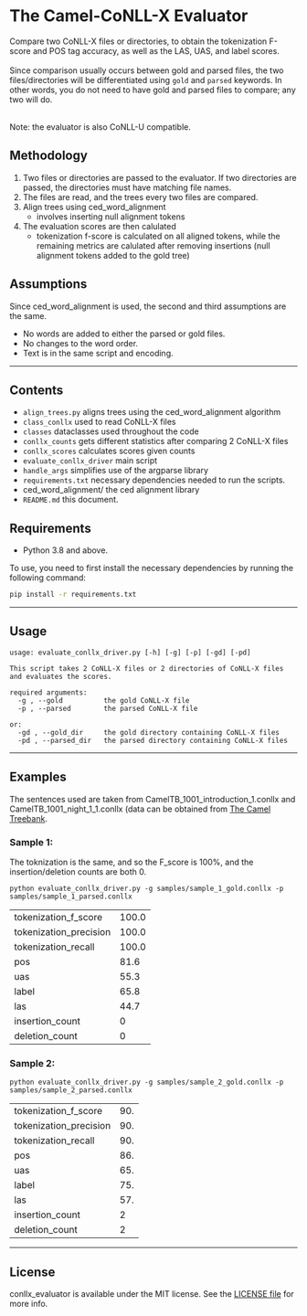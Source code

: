 # The Camel-CoNLL-X Evaluator

Compare two CoNLL-X files or directories, to obtain the tokenization F-score and POS tag accuracy, as well as the LAS, UAS, and label scores.<br><br>
Since comparison usually occurs between gold and parsed files, the two files/directories will be differentiated using `gold` and `parsed` keywords. In other words, you do not need to have gold and parsed files to compare; any two will do.<br><br>

Note: the evaluator is also CoNLL-U compatible.

## Methodology
<ol>
<li>Two files or directories are passed to the evaluator. If two directories are passed, the directories must have matching file names.</li>
<li>The files are read, and the trees every two files are compared.</li>
<li>Align trees using ced_word_alignment
<ul><li>involves inserting null alignment tokens</li></ul>
</li>
<li>The evaluation scores are then calulated
<ul><li>tokenization f-score is calculated on all aligned tokens, while the remaining metrics are calulated after removing insertions (null alignment tokens added to the gold tree)</li></ul>
</li>
</ol>




## Assumptions
Since ced_word_alignment is used, the second and third assumptions are the same.
- No words are added to either the parsed or gold files.
- No changes to the word order.
- Text is in the same script and encoding.

---

## Contents

- `align_trees.py` aligns trees using the ced_word_alignment algorithm
- `class_conllx` used to read CoNLL-X files
- `classes` dataclasses used throughout the code
- `conllx_counts` gets different statistics after comparing 2 CoNLL-X files
- `conllx_scores` calculates scores given counts
- `evaluate_conllx_driver` main script
- `handle_args` simplifies use of the argparse library
- `requirements.txt` necessary dependencies needed to run the scripts.
- ced_word_alignment/ the ced alignment library
- `README.md` this document.

## Requirements

- Python 3.8 and above.

To use, you need to first install the necessary dependencies by running the following command:

```bash
pip install -r requirements.txt
```

---

## Usage

```text
usage: evaluate_conllx_driver.py [-h] [-g] [-p] [-gd] [-pd]

This script takes 2 CoNLL-X files or 2 directories of CoNLL-X files and evaluates the scores.

required arguments:
  -g , --gold          the gold CoNLL-X file
  -p , --parsed        the parsed CoNLL-X file

or:
  -gd , --gold_dir     the gold directory containing CoNLL-X files
  -pd , --parsed_dir   the parsed directory containing CoNLL-X files
```

---

## Examples

The sentences used are taken from CamelTB_1001_introduction_1.conllx and CamelTB_1001_night_1_1.conllx (data can be obtained from <a href="https://treebank.camel-lab.com/">The Camel Treebank</a>.

### Sample 1:
The toknization is the same, and so the F_score is 100%, and the insertion/deletion counts are both 0. <br>
```text
python evaluate_conllx_driver.py -g samples/sample_1_gold.conllx -p samples/sample_1_parsed.conllx
```
|||
|- |- |
| tokenization_f_score |      100.0 |
| tokenization_precision |    100.0 |
| tokenization_recall |       100.0 |
| pos |                        81.6 |
| uas |                        55.3 |
| label |                      65.8 |
| las |                        44.7 |
| insertion_count |    0 |
| deletion_count |     0 |


### Sample 2:

```text
python evaluate_conllx_driver.py -g samples/sample_2_gold.conllx -p samples/sample_2_parsed.conllx
```
|||
|- |- |
| tokenization_f_score |      90. |400000
| tokenization_precision |    90. |384615
| tokenization_recall |       90. |384615
| pos |                       86. |500000
| uas |                       65. |400000
| label |                     75. |000000
| las |                       57. |700000
| insertion_count |    2 |
| deletion_count |     2 |


---


## License

conllx_evaluator is available under the MIT license.
See the [LICENSE file](/LICENSE) for more info.